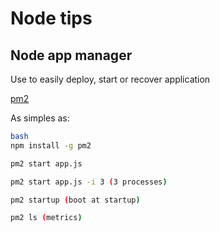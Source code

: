 # Node tips

## Node app manager

Use to easily deploy, start or recover application

[pm2](https://github.com/Unitech/pm2)

As simples as:

```sh
bash
npm install -g pm2

pm2 start app.js

pm2 start app.js -i 3 (3 processes)

pm2 startup (boot at startup)

pm2 ls (metrics)
```
